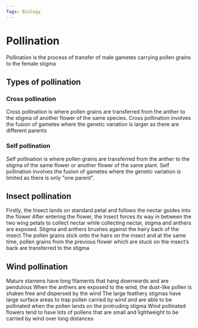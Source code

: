```yaml
---
Tags: Biology
---
```


# Pollination
Pollination is the process of transfer of male gametes carrying pollen grains to the female stigma
## Types of pollination
### Cross pollination
Cross pollination is where pollen grains are transferred from the anther to the stigma of another flower of the same species.
Cross pollination involves the fusion of gametes where the genetic variation is larger as there are different parents
### Self pollination
Self pollination is where pollen grains are transferred from the anther to the stigma of the same flower or another flower of the same plant.
Self pollination involves the fusion of gametes where the genetic variation is limited as there is only "one parent".

## Insect pollination
Firstly, the Insect lands on standard petal and follows the nectar guides into the flower
After entering the flower, the Insect forces its way in between the two wing petals to collect nectar while collecting nectar, stigma and anthers are exposed. Stigma and anthers brushes against the hairy back of the insect
The pollen grains stick onto the hairs on the insect and at the same time, pollen grains from the previous flower which are stuck on the insect’s back are transferred to the stigma
## Wind pollination
Mature stamens have long filaments that hang downwards and are pendulous
When the anthers are exposed to the wind, the dust-like pollen is shaken free and dispersed by the wind
The large feathery stigmas have large surface areas to trap pollen carried by wind and are able to be pollinated when the pollen lands on the protruding stigma
Wind pollinated flowers tend to have lots of pollens that are small and lightweight to be carried by wind over long distances